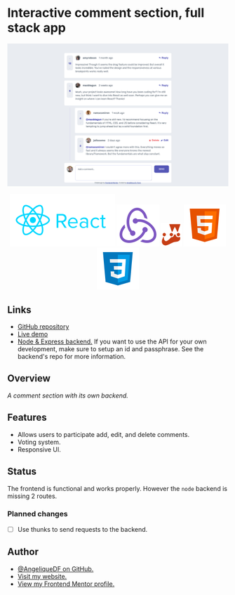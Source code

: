 # Interactive comment section, full stack app

![Screenshot of the Interactive comment section](./src/images/screenshot-desktop.png)

<div align="center">
  <img src="./src/images/logo-reactjs.svg">
  <img src="./src/images/logo-redux.svg">
  <img width="48px" src="./src/images/logo-jestjs.svg">
  <img src="./src/images/logo-html5.svg">
  <img src="./src/images/logo-css3.svg">
</div>

## Links

- [GitHub repository](https://github.com/AngeliqueDF/interactive-comment-section-redux)
- [Live demo](https://jazzy-speculoos-f7da49.netlify.app/)
- [Node & Express backend.](https://github.com/AngeliqueDF/interactive-comment-section-backend) If you want to use the API for your own development, make sure to setup an id and passphrase. See the backend's repo for more information.

## Overview

_A comment section with its own backend._

## Features

- Allows users to participate add, edit, and delete comments.
- Voting system.
- Responsive UI.

## Status

The frontend is functional and works properly. However the `node` backend is missing 2 routes.

### Planned changes

- [ ] Use thunks to send requests to the backend.

## Author

- [@AngeliqueDF on GitHub.](https://github.com/AngeliqueDF)
- [Visit my website.](https://adf.dev)
- [View my Frontend Mentor profile.](https://www.frontendmentor.io/profile/AngeliqueDF)

